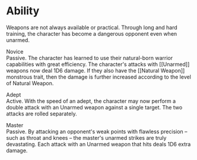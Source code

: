 # Ability
Weapons are not always available or practical. Through long and hard training, the character has become a dangerous opponent even when unarmed.

Novice<br>Passive. The character has learned to use their natural-born warrior capabilities with great efficiency. The character's attacks with [[Unarmed]] weapons now deal 1D6 damage. If they also have the [[Natural Weapon]] monstrous trait, then the damage is further increased according to the level of Natural Weapon.

Adept<br>Active. With the speed of an adept, the character may now perform a double attack with an Unarmed weapon against a single target. The two attacks are rolled separately.

Master<br>Passive. By attacking an opponent's weak points with flawless precision – such as throat and knees – the master's unarmed strikes are truly devastating. Each attack with an Unarmed weapon that hits deals 1D6 extra damage.